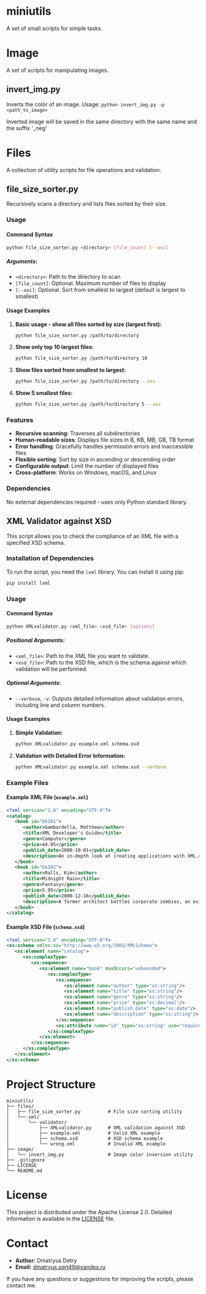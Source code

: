 # miniutils
A set of small scripts for simple tasks.

# Image
A set of scripts for manipulating images.

## invert_img.py
Inverts the color of an image.
Usage: `python invert_img.py -p <path_to_image>`

Inverted image will be saved in the same directory with the same name and the suffix '_neg'

# Files
A collection of utility scripts for file operations and validation.

## file_size_sorter.py
Recursively scans a directory and lists files sorted by their size.

### Usage

#### Command Syntax

```bash
python file_size_sorter.py <directory> [file_count] [--asc]
```

##### Arguments:
- `<directory>`: Path to the directory to scan
- `[file_count]`: Optional. Maximum number of files to display
- `[--asc]`: Optional. Sort from smallest to largest (default is largest to smallest)

#### Usage Examples

1. **Basic usage - show all files sorted by size (largest first):**
   ```bash
   python file_size_sorter.py /path/to/directory
   ```

2. **Show only top 10 largest files:**
   ```bash
   python file_size_sorter.py /path/to/directory 10
   ```

3. **Show files sorted from smallest to largest:**
   ```bash
   python file_size_sorter.py /path/to/directory --asc
   ```

4. **Show 5 smallest files:**
   ```bash
   python file_size_sorter.py /path/to/directory 5 --asc
   ```

### Features

- **Recursive scanning**: Traverses all subdirectories
- **Human-readable sizes**: Displays file sizes in B, KB, MB, GB, TB format
- **Error handling**: Gracefully handles permission errors and inaccessible files
- **Flexible sorting**: Sort by size in ascending or descending order
- **Configurable output**: Limit the number of displayed files
- **Cross-platform**: Works on Windows, macOS, and Linux

### Dependencies

No external dependencies required - uses only Python standard library.

## XML Validator against XSD

This script allows you to check the compliance of an XML file with a specified XSD schema.

### Installation of Dependencies

To run the script, you need the `lxml` library. You can install it using pip:

```bash
pip install lxml
```

### Usage

#### Command Syntax

```bash
python XMLvalidator.py <xml_file> <xsd_file> [options]
```

##### Positional Arguments:
- `<xml_file>`: Path to the XML file you want to validate.
- `<xsd_file>`: Path to the XSD file, which is the schema against which validation will be performed.

##### Optional Arguments:
- `--verbose`, `-v`: Outputs detailed information about validation errors, including line and column numbers.

#### Usage Examples

1. **Simple Validation:**

    ```bash
    python XMLvalidator.py example.xml schema.xsd
    ```

2. **Validation with Detailed Error Information:**

    ```bash
    python XMLvalidator.py example.xml schema.xsd --verbose
    ```

### Example Files

#### Example XML File (`example.xml`)

```xml
<?xml version="1.0" encoding="UTF-8"?>
<catalog>
   <book id="bk101">
      <author>Gambardella, Matthew</author>
      <title>XML Developer's Guide</title>
      <genre>Computer</genre>
      <price>44.95</price>
      <publish_date>2000-10-01</publish_date>
      <description>An in-depth look at creating applications with XML.</description>
   </book>
   <book id="bk102">
      <author>Ralls, Kim</author>
      <title>Midnight Rain</title>
      <genre>Fantasy</genre>
      <price>5.95</price>
      <publish_date>2000-12-16</publish_date>
      <description>A former architect battles corporate zombies, an evil sorceress, and her own childhood to become queen of the world.</description>
   </book>
</catalog>
```

#### Example XSD File (`schema.xsd`)

```xml
<?xml version="1.0" encoding="UTF-8"?>
<xs:schema xmlns:xs="http://www.w3.org/2001/XMLSchema">
   <xs:element name="catalog">
      <xs:complexType>
         <xs:sequence>
            <xs:element name="book" maxOccurs="unbounded">
               <xs:complexType>
                  <xs:sequence>
                     <xs:element name="author" type="xs:string"/>
                     <xs:element name="title" type="xs:string"/>
                     <xs:element name="genre" type="xs:string"/>
                     <xs:element name="price" type="xs:decimal"/>
                     <xs:element name="publish_date" type="xs:date"/>
                     <xs:element name="description" type="xs:string"/>
                  </xs:sequence>
                  <xs:attribute name="id" type="xs:string" use="required"/>
               </xs:complexType>
            </xs:element>
         </xs:sequence>
      </xs:complexType>
   </xs:element>
</xs:schema>
```

# Project Structure

```
miniutils/
├── files/
│   ├── file_size_sorter.py          # File size sorting utility
│   └── xml/
│       └── validator/
│           ├── XMLvalidator.py      # XML validation against XSD
│           ├── example.xml          # Valid XML example
│           ├── schema.xsd           # XSD schema example
│           └── wrong.xml            # Invalid XML example
├── image/
│   └── invert_img.py                # Image color inversion utility
├── .gitignore
├── LICENSE
└── README.md
```

# License

This project is distributed under the Apache License 2.0. Detailed information is available in the [LICENSE](LICENSE) file.

# Contact

- **Author:** Dmatryus Detry
- **Email:** dmatryus.sqrt49@yandex.ru

If you have any questions or suggestions for improving the scripts, please contact me.